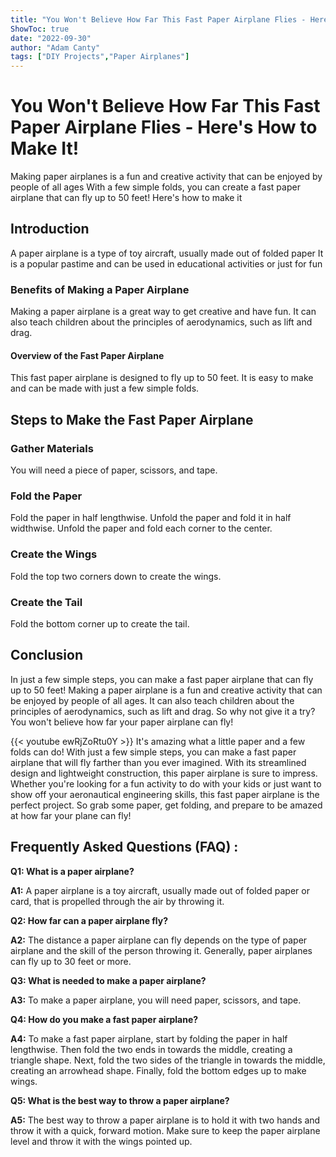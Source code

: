 ```yaml
---
title: "You Won't Believe How Far This Fast Paper Airplane Flies - Here's How to Make It!"
ShowToc: true 
date: "2022-09-30"
author: "Adam Canty" 
tags: ["DIY Projects","Paper Airplanes"]
---
```

# You Won't Believe How Far This Fast Paper Airplane Flies - Here's How to Make It!
Making paper airplanes is a fun and creative activity that can be enjoyed by people of all ages With a few simple folds, you can create a fast paper airplane that can fly up to 50 feet! Here's how to make it

## Introduction
A paper airplane is a type of toy aircraft, usually made out of folded paper It is a popular pastime and can be used in educational activities or just for fun

### Benefits of Making a Paper Airplane
Making a paper airplane is a great way to get creative and have fun. It can also teach children about the principles of aerodynamics, such as lift and drag.

#### Overview of the Fast Paper Airplane
This fast paper airplane is designed to fly up to 50 feet. It is easy to make and can be made with just a few simple folds.

## Steps to Make the Fast Paper Airplane

### Gather Materials
You will need a piece of paper, scissors, and tape.

### Fold the Paper
Fold the paper in half lengthwise. Unfold the paper and fold it in half widthwise. Unfold the paper and fold each corner to the center.

### Create the Wings
Fold the top two corners down to create the wings.

### Create the Tail
Fold the bottom corner up to create the tail.

## Conclusion
In just a few simple steps, you can make a fast paper airplane that can fly up to 50 feet! Making a paper airplane is a fun and creative activity that can be enjoyed by people of all ages. It can also teach children about the principles of aerodynamics, such as lift and drag. So why not give it a try? You won't believe how far your paper airplane can fly!

{{< youtube ewRjZoRtu0Y >}} 
It's amazing what a little paper and a few folds can do! With just a few simple steps, you can make a fast paper airplane that will fly farther than you ever imagined. With its streamlined design and lightweight construction, this paper airplane is sure to impress. Whether you're looking for a fun activity to do with your kids or just want to show off your aeronautical engineering skills, this fast paper airplane is the perfect project. So grab some paper, get folding, and prepare to be amazed at how far your plane can fly!

## Frequently Asked Questions (FAQ) :
**Q1: What is a paper airplane?**

**A1:** A paper airplane is a toy aircraft, usually made out of folded paper or card, that is propelled through the air by throwing it.

**Q2: How far can a paper airplane fly?**

**A2:** The distance a paper airplane can fly depends on the type of paper airplane and the skill of the person throwing it. Generally, paper airplanes can fly up to 30 feet or more.

**Q3: What is needed to make a paper airplane?**

**A3:** To make a paper airplane, you will need paper, scissors, and tape.

**Q4: How do you make a fast paper airplane?**

**A4:** To make a fast paper airplane, start by folding the paper in half lengthwise. Then fold the two ends in towards the middle, creating a triangle shape. Next, fold the two sides of the triangle in towards the middle, creating an arrowhead shape. Finally, fold the bottom edges up to make wings.

**Q5: What is the best way to throw a paper airplane?**

**A5:** The best way to throw a paper airplane is to hold it with two hands and throw it with a quick, forward motion. Make sure to keep the paper airplane level and throw it with the wings pointed up.



